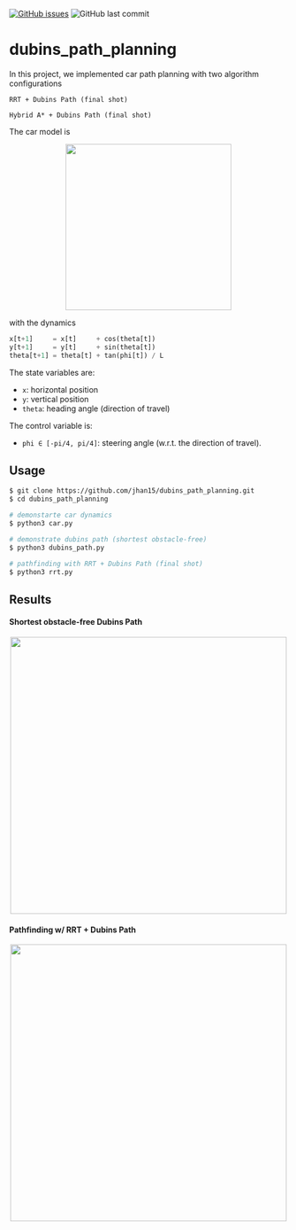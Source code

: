 
[![GitHub issues](https://img.shields.io/github/issues/jhan15/dubins_path_planning)](https://github.com/jhan15/dubins_path_planning/issues)
![GitHub last commit](https://img.shields.io/github/last-commit/jhan15/dubins_path_planning?color=ff69b4)

# dubins_path_planning

In this project, we implemented car path planning with two algorithm configurations

`RRT + Dubins Path (final shot)`

`Hybrid A* + Dubins Path (final shot)`

The car model is

<p align="center">
  <img src="https://github.com/jhan15/dubins_path_planning/blob/master/images/car_model.png?raw=true" width="300">
</p>

with the dynamics

```python
x[t+1]     = x[t]     + cos(theta[t])
y[t+1]     = y[t]     + sin(theta[t])
theta[t+1] = theta[t] + tan(phi[t]) / L
```

The state variables are:
 - `x`: horizontal position
 - `y`: vertical position
 - `theta`: heading angle (direction of travel)

The control variable is:
 - `phi ∈ [-pi/4, pi/4]`: steering angle (w.r.t. the direction of travel).

## Usage

```bash
$ git clone https://github.com/jhan15/dubins_path_planning.git
$ cd dubins_path_planning

# demonstarte car dynamics
$ python3 car.py

# demonstrate dubins path (shortest obstacle-free)
$ python3 dubins_path.py

# pathfinding with RRT + Dubins Path (final shot)
$ python3 rrt.py
```

## Results

#### Shortest obstacle-free Dubins Path

<p align="center">
  <img src="https://user-images.githubusercontent.com/62132206/130496974-a36ccf19-6248-405c-a7fe-b19d86ef798f.gif?raw=true" width="500">
</p>

#### Pathfinding w/ RRT + Dubins Path

<p align="center">
  <img src="https://user-images.githubusercontent.com/62132206/130496983-a1f88c80-8993-43db-9533-0cc72c060139.gif?raw=true" width="500">
</p>
